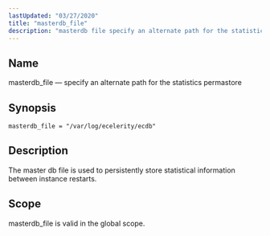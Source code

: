 ```yaml
---
lastUpdated: "03/27/2020"
title: "masterdb_file"
description: "masterdb file specify an alternate path for the statistics permastore masterdb file var log ecelerity ecdb The master db file is used to persistently store statistical information between instance restarts masterdb file is valid in the global scope..."
---
```


<a name="conf.ref.masterdb_file"></a> 
## Name

masterdb_file — specify an alternate path for the statistics permastore

## Synopsis

`masterdb_file = "/var/log/ecelerity/ecdb"`

<a name="idp25145392"></a> 
## Description

The master db file is used to persistently store statistical information between instance restarts.

<a name="idp25147280"></a> 
## Scope

masterdb_file is valid in the global scope.